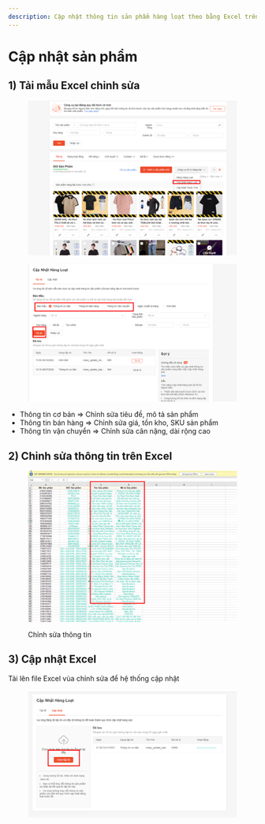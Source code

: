 ```yaml
---
description: Cập nhật thông tin sản phẩm hàng loạt theo bằng Excel trên Shopee
---
```


# Cập nhật sản phẩm

## 1) Tải mẫu Excel chỉnh sửa

<figure><img src="../../.gitbook/assets/image (2).png" alt=""><figcaption></figcaption></figure>



<figure><img src="../../.gitbook/assets/image (12).png" alt=""><figcaption></figcaption></figure>

* Thông tin cơ bản => Chỉnh sửa tiêu đề, mô tả sản phẩm
* Thông tin bán hàng => Chỉnh sửa giá, tồn kho, SKU sản phẩm
* Thông tin vận chuyển => Chỉnh sửa cân nặng, dài rộng cao

## 2) Chỉnh sửa thông tin trên Excel

<figure><img src="../../.gitbook/assets/image (2) (1).png" alt=""><figcaption><p>Chỉnh sửa thông tin</p></figcaption></figure>

## 3) Cập nhật Excel

Tải lên file Excel vùa chỉnh sửa để hệ thống cập nhật

<figure><img src="../../.gitbook/assets/image (6).png" alt=""><figcaption></figcaption></figure>

